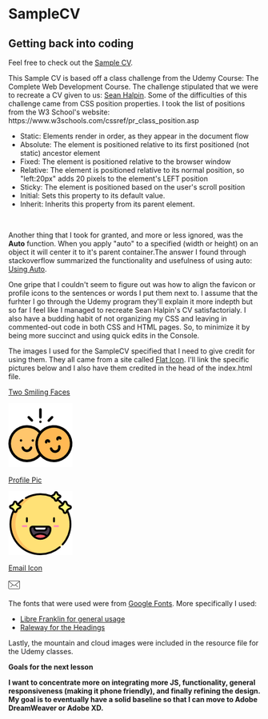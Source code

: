 # SampleCV
## Getting back into coding

<p>Feel free to check out the <a href="https://jsyoungk.github.io/SampleCV/index.html">Sample CV</a>.</p>
<p>This Sample CV is based off a class challenge from the Udemy Course: The Complete Web Development Course.
The challenge stipulated that we were to recreate a CV given to us: <a href="http://seanhalpin.io/">Sean Halpin</a>. 
Some of the difficulties of this challenge came from CSS position properties. I took the list of positions from the W3 School's website: https://www.w3schools.com/cssref/pr_class_position.asp </p>
<ul>
  <li>Static: Elements render in order, as they appear in the document flow</li>
  <li>Absolute: The element is positioned relative to its first positioned (not static) ancestor element</li>
  <li>Fixed: The element is positioned relative to the browser window</li>
  <li>Relative: The element is positioned relative to its normal position, so "left:20px" adds 20 pixels to the element's LEFT position</li>
  <li>Sticky: The element is positioned based on the user's scroll position</li>
  <li>Initial: Sets this property to its default value.</li>
  <li>Inherit: Inherits this property from its parent element.</li>
</ul>

<br>
<p>Another thing that I took for granted, and more or less ignored, was the <b>Auto</b> function. When you apply "auto" to a specified (width or height) on an object it will center it to it's parent container.The answer I found through stackoverflow summarized the functionality and usefulness of using auto: <a href="https://stackoverflow.com/questions/3170772/what-does-auto-do-in-margin0-auto/3170774" > Using Auto</a>.</p>
<p>One gripe that I couldn't seem to figure out was how to align the favicon or profile icons to the sentences or words I put them next to.  I assume that the furhter I go through the Udemy program they'll explain it more indepth but so far I feel like I managed to recreate Sean Halpin's CV satisfactorialy. I also have a budding habit of not organizing my CSS and leaving in commented-out code in both CSS and HTML pages. So, to minimize it by being more succinct and using quick edits in the Console.</p>

<p>The images I used for the SampleCV specified that I need to give credit for using them. They all came from a site called <a href="https://www.flaticon.com">Flat Icon</a>. I'll link the specific pictures below and I also have them credited in the head of the index.html file.</p>
<p><a href="https://www.flaticon.com/free-icon/smile_1189128">Two Smiling Faces</a></p>

![image](https://github.com/jsyoungk/SampleCV/blob/master/images/bonusSmile.png)

<p><a href= "https://www.flaticon.com/free-icon/smile_1451316#term=smiles&page=1&position=85">Profile Pic</p>
  
![image](https://github.com/jsyoungk/SampleCV/blob/master/images/time2Smile.png) 

<p><a href="https://www.flaticon.com/premium-icon/email_542638#term=mail&page=1&position=9">Email Icon</a></p>

![image](https://github.com/jsyoungk/SampleCV/blob/master/images/mail.png)

<p>The fonts that were used were from <a href="https://fonts.google.com/">Google Fonts</a>. More specifically I used:
<ul>
<li><a href="https://fonts.google.com/specimen/Libre+Franklin">Libre Franklin for general usage</a></li>
  <li><a href="https://fonts.google.com/specimen/Raleway">Raleway for the Headings</a></li>
 </ul> 
 
Lastly, the mountain and cloud images were included in the resource file for the Udemy classes.</p>

<b>Goals for the next lesson<b>
<p> I want to concentrate more on integrating more JS, functionality, general responsiveness (making it phone friendly), and finally refining the design. My goal is to eventually have a solid baseline so that I can move to Adobe DreamWeaver or Adobe XD.</p>
